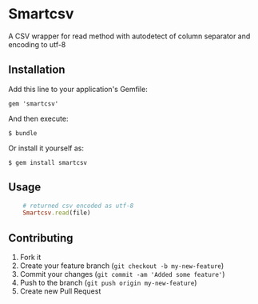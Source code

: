# Smartcsv

A CSV wrapper for read method with autodetect of column separator and encoding to utf-8

## Installation

Add this line to your application's Gemfile:

    gem 'smartcsv'

And then execute:

    $ bundle

Or install it yourself as:

    $ gem install smartcsv

## Usage

```ruby
    # returned csv encoded as utf-8
    Smartcsv.read(file)
```

## Contributing

1. Fork it
2. Create your feature branch (`git checkout -b my-new-feature`)
3. Commit your changes (`git commit -am 'Added some feature'`)
4. Push to the branch (`git push origin my-new-feature`)
5. Create new Pull Request
